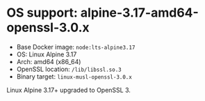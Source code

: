 # OS support: alpine-3.17-amd64-openssl-3.0.x

- Base Docker image: `node:lts-alpine3.17`
- OS: Linux Alpine 3.17
- Arch: amd64 (x86_64)
- OpenSSL location: `/lib/libssl.so.3`
- Binary target: `linux-musl-openssl-3.0.x`

Linux Alpine 3.17+ upgraded to OpenSSL 3.
